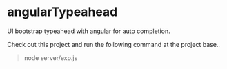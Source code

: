 # angularTypeahead
UI bootstrap typeahead with angular for auto completion.

Check out this project and run the following command at the project base..
> node server/exp.js
